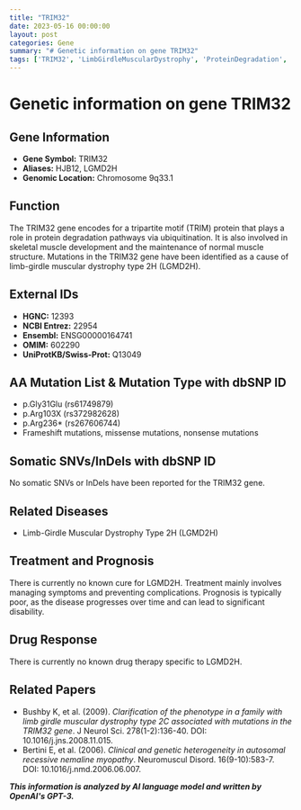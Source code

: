 ```yaml
---
title: "TRIM32"
date: 2023-05-16 00:00:00
layout: post
categories: Gene
summary: "# Genetic information on gene TRIM32"
tags: ['TRIM32', 'LimbGirdleMuscularDystrophy', 'ProteinDegradation', 'Ubiquitination', 'Mutation', 'SymptomManagement', 'Disability', 'GeneticHeterogeneity']
---
```


# Genetic information on gene TRIM32

## Gene Information
- **Gene Symbol:** TRIM32
- **Aliases:** HJB12, LGMD2H
- **Genomic Location:** Chromosome 9q33.1

## Function 
The TRIM32 gene encodes for a tripartite motif (TRIM) protein that plays a role in protein degradation pathways via ubiquitination. It is also involved in skeletal muscle development and the maintenance of normal muscle structure. Mutations in the TRIM32 gene have been identified as a cause of limb-girdle muscular dystrophy type 2H (LGMD2H).

## External IDs
- **HGNC:** 12393
- **NCBI Entrez:** 22954
- **Ensembl:** ENSG00000164741
- **OMIM:** 602290
- **UniProtKB/Swiss-Prot:** Q13049

## AA Mutation List & Mutation Type with dbSNP ID
- p.Gly31Glu (rs61749879)
- p.Arg103X (rs372982628)
- p.Arg236* (rs267606744)
- Frameshift mutations, missense mutations, nonsense mutations

## Somatic SNVs/InDels with dbSNP ID
No somatic SNVs or InDels have been reported for the TRIM32 gene.

## Related Diseases
- Limb-Girdle Muscular Dystrophy Type 2H (LGMD2H)

## Treatment and Prognosis
There is currently no known cure for LGMD2H. Treatment mainly involves managing symptoms and preventing complications. Prognosis is typically poor, as the disease progresses over time and can lead to significant disability.

## Drug Response
There is currently no known drug therapy specific to LGMD2H.

## Related Papers
- Bushby K, et al. (2009). *Clarification of the phenotype in a family with limb girdle muscular dystrophy type 2C associated with mutations in the TRIM32 gene*. J Neurol Sci. 278(1-2):136-40. DOI: 10.1016/j.jns.2008.11.015.
- Bertini E, et al. (2006). *Clinical and genetic heterogeneity in autosomal recessive nemaline myopathy*. Neuromuscul Disord. 16(9-10):583-7. DOI: 10.1016/j.nmd.2006.06.007.

**_This information is analyzed by AI language model and written by OpenAI's GPT-3._**
